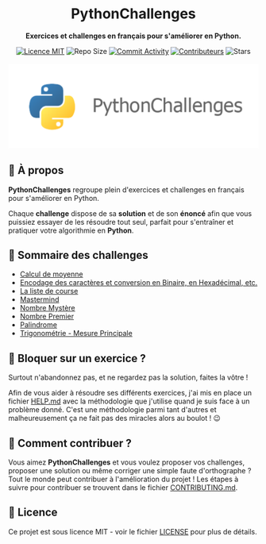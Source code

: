 <h1 align="center">PythonChallenges</h1>

<p align="center">
  <strong>Exercices et challenges en français pour s'améliorer en Python.</strong>
</p>

<p align="center">
  <a href="./LICENSE"><img src="https://img.shields.io/badge/licence-MIT-blue.svg" alt="Licence MIT"/></a>
  <img src="https://img.shields.io/github/repo-size/Divlo/PythonChallenges" alt="Repo Size">
  <a href="https://github.com/Divlo/PythonChallenges/commits/master"><img src="https://img.shields.io/github/commit-activity/w/Divlo/PythonChallenges" alt="Commit Activity"></a>
  <a href="https://github.com/Divlo/PythonChallenges/graphs/contributors"><img src="https://img.shields.io/github/contributors/Divlo/PythonChallenges" alt="Contributeurs"></a>
  <img src="https://img.shields.io/github/stars/Divlo/PythonChallenges?style=social" alt="Stars">
  <br> <br>
  <img src="./PythonChallenges.svg" alt="Python"/>
</p>

## 🐍 À propos
**PythonChallenges** regroupe plein d'exercices et challenges en français pour s'améliorer en Python.

Chaque **challenge** dispose de sa **solution** et de son **énoncé** afin que vous puissiez essayer de les résoudre tout seul, parfait pour s'entraîner et pratiquer votre algorithmie en **Python**. 

## 📖 Sommaire des challenges

- [Calcul de moyenne](./Calcul_de_moyenne)
- [Encodage des caractères et conversion en Binaire, en Hexadécimal, etc.](./Encodage_caractere)
- [La liste de course](./La_liste_de_course)
- [Mastermind](./Mastermind)
- [Nombre Mystère](./Nombre_mystere)
- [Nombre Premier](./Nombre_premier)
- [Palindrome](./Palindrome)
- [Trigonométrie - Mesure Principale](./Trigonometrie_Mesure_Principale)

## 🧠 Bloquer sur un exercice ?

Surtout n'abandonnez pas, et ne regardez pas la solution, faites la vôtre !

Afin de vous aider à résoudre ses différents exercices, j'ai mis en place un fichier [HELP.md](./HELP.md) avec la méthodologie que j'utilise quand je suis face à un problème donné. C'est une méthodologie parmi tant d'autres et malheureusement ça ne fait pas des miracles alors au boulot ! 😉

## 🚀 Comment contribuer ? 

Vous aimez **PythonChallenges** et vous voulez proposer vos challenges, proposer une solution ou même corriger une simple faute d'orthographe ? 
Tout le monde peut contribuer à l'amélioration du projet !
Les étapes à suivre pour contribuer se trouvent dans le fichier [CONTRIBUTING.md](./CONTRIBUTING.md).

## 📄 Licence

Ce projet est sous licence MIT - voir le fichier [LICENSE](./LICENSE) pour plus de détails.
